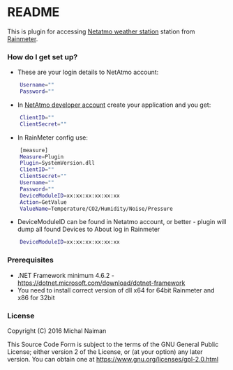 # README #

This is plugin for accessing [Netatmo weather station] station from [Rainmeter].

### How do I get set up? ###

* These are your login details to NetAtmo account:
```sh
    Username=""
    Password=""
```

* In [NetAtmo developer account] create your application and you get:
```sh
    ClientID=""
    ClientSecret=""
```
* In RainMeter config use:

```sh
    [measure]
    Measure=Plugin
    Plugin=SystemVersion.dll
    ClientID=""
    ClientSecret=""
    Username=""
    Password=""
    DeviceModuleID=xx:xx:xx:xx:xx:xx
    Action=GetValue
    ValueName=Temperature/CO2/Humidity/Noise/Pressure
```

* DeviceModuleID can be found in Netatmo account, or better - plugin will dump all found Devices to About log in Rainmeter
```sh
    DeviceModuleID=xx:xx:xx:xx:xx:xx
```

### Prerequisites ###

* .NET Framework minimum 4.6.2 - https://dotnet.microsoft.com/download/dotnet-framework
* You need to install correct version of dll x64 for 64bit Rainmeter and x86 for 32bit

### License ###

Copyright (C) 2016 Michal Naiman

This Source Code Form is subject to the terms of the GNU General Public License; either version 2 of the License, or (at your option) any later version. You can obtain one at <https://www.gnu.org/licenses/gpl-2.0.html>

   [Netatmo weather station]: <https://www.netatmo.com/product/station>
   [Rainmeter]: <https://www.rainmeter.net/>
   [NetAtmo developer account]: <https://dev.netatmo.com/>
